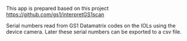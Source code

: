 This app is prepared based on this project https://github.com/gs1/interpretGS1scan

Serial numbers read from GS1 Datamatrix codes on the IOLs using the device camera. Later these serial numbers can be exported to a csv file.

